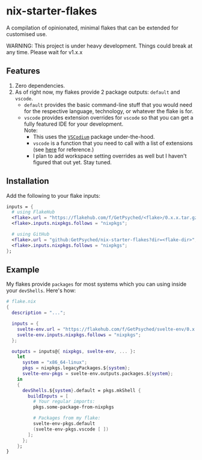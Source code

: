 # nix-starter-flakes
A compilation of opinionated, minimal flakes that can be extended for customised use.

WARNING: This project is under heavy development. Things could break at any time. Please wait for v1.x.x

## Features
1. Zero dependencies.
2. As of right now, my flakes provide 2 package outputs: `default` and `vscode`.
   - `default` provides the basic command-line stuff that you would need for the respective language, technology, or whatever the flake is for.
   - `vscode` provides extension overrides for `vscode` so that you can get a fully featured IDE for your development.<br>
      Note:
      - This uses the [`VSCodium`](https://github.com/VSCodium/vscodium) package under-the-hood.
      - `vscode` is a function that you need to call with a list of extensions (see [here](https://github.com/GetPsyched/nix-starter-flakes/blob/0dae2d00d8f447cdff4489ef7c1eecb074dc872e/flake.nix#L19-L25) for reference.)
      - I plan to add workspace setting overrides as well but I haven't figured that out yet. Stay tuned.

## Installation
Add the following to your flake inputs:
```nix
inputs = {
  # using FlakeHub
  <flake>.url = "https://flakehub.com/f/GetPsyched/<flake>/0.x.x.tar.gz";
  <flake>.inputs.nixpkgs.follows = "nixpkgs";

  # using GitHub
  <flake>.url = "github:GetPsyched/nix-starter-flakes?dir=<flake-dir>";
  <flake>.inputs.nixpkgs.follows = "nixpkgs";
};
```

## Example
My flakes provide `packages` for most systems which you can using inside your `devShells`. Here's how:
```nix
# flake.nix
{
  description = "...";

  inputs = {
    svelte-env.url = "https://flakehub.com/f/GetPsyched/svelte-env/0.x.x.tar.gz";
    svelte-env.inputs.nixpkgs.follows = "nixpkgs";
  };

  outputs = inputs@{ nixpkgs, svelte-env, ... }:
    let
      system = "x86_64-linux";
      pkgs = nixpkgs.legacyPackages.${system};
      svelte-env-pkgs = svelte-env.outputs.packages.${system};
    in
    {
      devShells.${system}.default = pkgs.mkShell {
        buildInputs = [
          # Your regular imports:
          pkgs.some-package-from-nixpkgs

          # Packages from my flake:
          svelte-env-pkgs.default
          (svelte-env-pkgs.vscode [ ])
        ];
      };
    };
}
```
